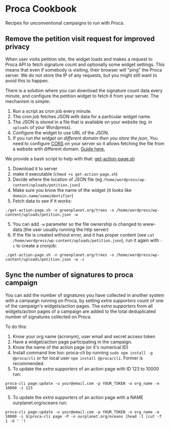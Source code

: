 # Proca Cookbook

Recipes for unconventional campaigns to run with Proca.


## Remove the petition visit request for improved privacy

When user visits petition site, the widget loads and makes a request to Proca API to fetch signature count and optionally some widget settings.
This means that even if somebody is visiting, their browser will "ping" the Proca server. We do not store the IP of any requests, but you might still want to avoid this to happen.

There is a solution where you can download the signature count data every minute, and configure the petition widget to fetch it from your server. 
The mechanism is simple:

1. Run a script as cron job every minute.
2. The cron job fetches JSON with data for a particular widget name.
3. The JSON is stored in a file that is available on your website (eg. in `uploads` of your Wordpress).
4. Configure the widget to use URL of the JSON.
5. If you _run the widget on different domain then you store the json_, You need
   to configure [CORS](https://developer.mozilla.org/en-US/docs/Web/HTTP/CORS)
   on your server so it allows fetching the file from a website with different
   domain. [Guide here.](https://www.keycdn.com/support/cors)


We provide a bash script to help with that: [get-action-page.sh](https://raw.githubusercontent.com/fixthestatusquo/proca-backend/main/utils/get-action-page.sh)

1. Download it to server
2. make it executable (`chmod +x get-action-page.sh`)
3. Decide where the location of JSON file (eg `/home/wordpress/wp-content/uploads/petition.json`)  
4. Make sure you know the name of the widget (it looks like `domain.name/someidentifier`)
4. Fetch data to see if it works:
```
./get-action-page.sh -n greenplanet.org/trees -o /home/wordpress/wp-content/uploads/petition.json -w
```
5. You can add `-w` parameter so the file ownership is changed to www-data (the user usually running the http server)
6. If the file is created without error, and it has proper content (see `cat /home/wordpress/wp-content/uploads/petition.json`), run it again with `-c` to create a cronjob:
```
./get-action-page.sh -n greenplanet.org/trees -o /home/wordpress/wp-content/uploads/petition.json -w -c
```

## Sync the number of signatures to proca campaign

You can add the number of signatures you have collected in another system with a campaign running on Proca, by setting *extra supporters* count of one of the campaign's widgets/action pages. 
The *extra supporters* from all widgets/action pages of a campaign are added to the total deduplicated number of signatures collected on Proca.

To do this:
1. Know your org name (acronym), user email and secret access token
1. Have a widget/action page participating in the campaign.
2. Know the name of the action page (or it's numerical ID)
3. Install command line too: proca-cli by running `sudo npm install -g @proca/cli` or for local user `npm install @proca/cli`. Former is recommended.
4. To update the *extra supporters* of an action page with ID 123 to 10000 run:
```
proca-cli page:update -u your@email.com -p YOUR_TOKEN -o org_name -e 10000 -i 123 
```
5. To update the *extra supporters* of an action page with a NAME ourplanet.org/oceans run:
```
proca-cli page:update -u your@email.com -p YOUR_TOKEN -o org_name -e 10000 -i $(proca-cli page -P -n ourplanet.org/oceans |head -1 |cut -f 1 -d ' ') 
```
